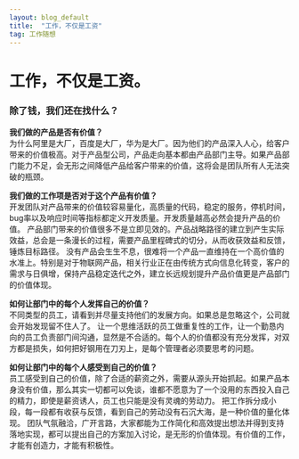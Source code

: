 ```yaml
---
layout: blog_default
title:  "工作，不仅是工资"
tag: 工作随想
---
```


# 工作，不仅是工资。

### 除了钱，我们还在找什么？

**我们做的产品是否有价值？**  
为什么阿里是大厂，百度是大厂，华为是大厂。因为他们的产品深入人心，给客户带来的价值极高。对于产品型公司，产品走向基本都由产品部门主导。如果产品部门能力不足，会无形之间降低产品给客户带来的价值，这将会是团队所有人无法突破的瓶颈。

**我们做的工作项是否对于这个产品有价值？**  
开发团队对产品带来的价值较容易量化，高质量的代码，稳定的服务，停机时间，bug率以及响应时间等指标都定义开发质量。开发质量越高必然会提升产品的价值。
产品部门带来的价值很多不是立即见效的。产品战略路径的建立到产生实际效益，总会是一条漫长的过程，需要产品里程碑式的切分，从而收获效益和反馈，锤炼目标路径。
没有产品会生生不息，很难将一个产品一直维持在一个高价值的水准上。特别是对于物联网产品，相关行业正在由传统方式向信息化转变，客户的需求与日俱增，保持产品稳定迭代之外，建立长远规划提升产品价值更是产品部门的价值体现。

**如何让部门中的每个人发挥自己的价值？**  
不同类型的员工，请看到并尽量支持他们的发展方向。如果总是忽略这个，公司就会开始发现留不住人了。
让一个思维活跃的员工做重复性的工作，让一个勤恳内向的员工负责部门间沟通，显然是不合适的。每个人的价值都没有充分发挥，对双方都是损失，如何把好钢用在刀刃上，是每个管理者必须要思考的问题。

**如何让部门中的每个人感受到自己的价值？**  
员工感受到自己的价值，除了合适的薪资之外，需要从源头开始抓起。如果产品本身没有价值，那么其实一切都可以免谈，谁都不愿意为了一个没用的东西投入自己的精力，即使是薪资诱人，员工也只能是没有灵魂的劳动力。
把工作拆分成小段，每一段都有收获与反馈，看到自己的劳动没有石沉大海，是一种价值的量化体现。
团队气氛融洽，广开言路，大家都能为工作简化和高效提出想法并得到支持落地实现，都可以提出自己的方案加入讨论，是无形的价值体现。有价值的工作，才能有创造力，才能有积极性。
